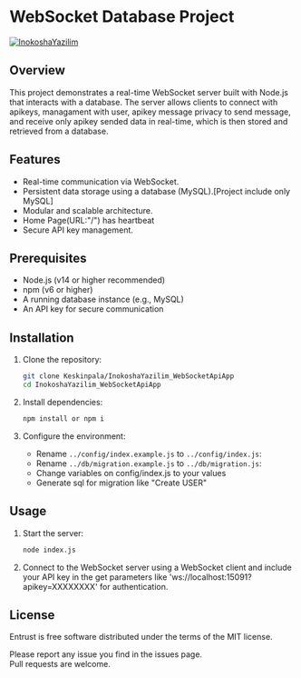 # WebSocket Database Project
[![InokoshaYazilim](https://inokosha.com.tr/inokoshalogo.png)](https://inokosha.com.tr)
## Overview
This project demonstrates a real-time WebSocket server built with Node.js that interacts with a database. The server allows clients to connect with apikeys, managament with user, apikey message privacy to send message, and receive only apikey sended data in real-time, which is then stored and retrieved from a database.

## Features
- Real-time communication via WebSocket.
- Persistent data storage using a database (MySQL).[Project include only MySQL]
- Modular and scalable architecture.
- Home Page(URL:"/") has heartbeat 
- Secure API key management.

## Prerequisites
- Node.js (v14 or higher recommended)
- npm (v6 or higher)
- A running database instance (e.g., MySQL)
- An API key for secure communication

## Installation

1. Clone the repository:
    ```bash
    git clone Keskinpala/InokoshaYazilim_WebSocketApiApp
    cd InokoshaYazilim_WebSocketApiApp
    ```

2. Install dependencies:
    ```bash
    npm install or npm i
    ```

3. Configure the environment:
    - Rename `../config/index.example.js` to `../config/index.js`:
    - Rename `../db/migration.example.js` to `../db/migration.js`:
    - Change variables on config/index.js to your values
    - Generate sql for migration like "Create USER"

## Usage

1. Start the server:
    ```bash
    node index.js
    ```

2. Connect to the WebSocket server using a WebSocket client and include your API key in the get parameters like 'ws://localhost:15091?apikey=XXXXXXXX' for authentication.


## License

Entrust is free software distributed under the terms of the MIT license.

Please report any issue you find in the issues page.  
Pull requests are welcome.